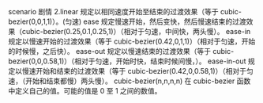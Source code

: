 scenario  剧情
2.linear	规定以相同速度开始至结束的过渡效果（等于 cubic-bezier(0,0,1,1)）。(匀速)
ease	规定慢速开始，然后变快，然后慢速结束的过渡效果（cubic-bezier(0.25,0.1,0.25,1)）（相对于匀速，中间快，两头慢）。
ease-in	规定以慢速开始的过渡效果（等于 cubic-bezier(0.42,0,1,1)）（相对于匀速，开始的时候慢，之后快）。
ease-out	规定以慢速结束的过渡效果（等于 cubic-bezier(0,0,0.58,1)）（相对于匀速，开始时快，结束时候间慢，）。
ease-in-out	规定以慢速开始和结束的过渡效果（等于 cubic-bezier(0.42,0,0.58,1)）（相对于匀速，（开始和结束都慢）两头慢）。
cubic-bezier(n,n,n,n)	在 cubic-bezier 函数中定义自己的值。可能的值是 0 至 1 之间的数值。